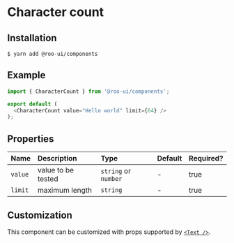 # Character count

<!-- STORY -->

## Installation

```shell
$ yarn add @roo-ui/components
```

## Example

```js
import { CharacterCount } from '@roo-ui/components';

export default (
  <CharacterCount value="Hello world" limit={64} />
);
```

## Properties

| Name    | Description        | Type                 | Default | Required? |
|:--------|:-------------------|:---------------------|:--------|:----------|
| `value` | value to be tested | `string` or `number` | -       | true      |
| `limit` | maximum length     | `string`             | -       | true      |

## Customization

This component can be customized with props supported by [`<Text />`](../Text/README.md).
